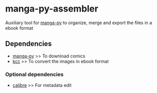 # manga-py-assembler

Auxiliary tool for [manga-py](https://github.com/manga-py/manga-py) to organize, merge and export the files in a ebook
format

## Dependencies

- [manga-py](https://github.com/manga-py/manga-py) >> To download comics
- [kcc](https://github.com/ciromattia/kcc) >> To convert the images in ebook format

### Optional dependencies

- [calibre](https://github.com/kovidgoyal/calibre) >> For metadata edit
